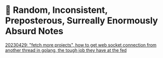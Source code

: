 # :zany_face: Random, Inconsistent, Preposterous, Surreally Enormously Absurd Notes


[20230429: "fetch more projects", how to get web socket connection from another thread in golang, the tough job they have at the fed](0001)


